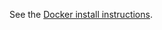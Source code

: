 See the [Docker install instructions](https://docs.taxonworks.org/develop/Install/Development/Docker/).

